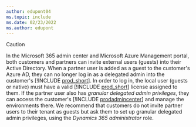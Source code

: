 ```yaml
---
author: edupont04
ms.topic: include
ms.date: 02/23/2022
ms.author: edupont
---
```

> [!CAUTION]
> In the Microsoft 365 admin center and Microsoft Azure Management portal, both customers and partners can invite external users (guests) into their Active Directory. When a partner user is added as a guest to the customer's Azure AD, they can no longer log in as a delegated admin into the customer's [!INCLUDE [prod_short](prod_short.md)]. In order to log in, the local user (guests or native) must have a valid [!INCLUDE [prod_short](prod_short.md)] license assigned to them. If the partner user also has *granular delegated admin privileges*, they can access the customer's [!INCLUDE [prodadmincenter](../developer/includes/prodadmincenter.md)] and manage the environments there. We recommend that customers do not invite partner users to their tenant as guests but ask them to set up granular delegated admin privileges, using the *Dynamics 365 administrator* role.

